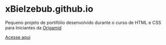 # xBielzebub.github.io

<p>Pequeno projeto de portifólio desenvolvido durante o curso de HTML e CSS para Iniciantes da <a href="https://www.origamid.com" target='_blank'>Origamid</a></p>

<a href='https://gabrielcode.me' target="_blank">Acesse aqui</a>
